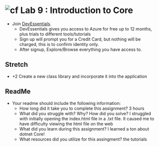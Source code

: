 ![cf](http://i.imgur.com/7v5ASc8.png) Lab 9 : Introduction to Core
=====================================

- Join [DevEssentials](https://www.visualstudio.com/dev-essentials/).
  - DevEssentials gives you access to Azure for free up to 12 months, plus trials to different tools/tutorials
  - Sign up will prompt you for a Credit Card, but nothing will be charged, this is to confirm identity only.
  - After signup, Explore/Browse everything you have access to. 

## Stretch
- +2 Create a new class library and incorporate it into the application

## ReadMe
- Your readme should include the following information:
	- How long did it take you to complete this assignment? 3 hours
	- What did you struggle with? Why? How did you solve? I struggled with initially opening the index.html file in a .txt file. It caused me to have difficulty viewing the html file on the web
	- What did you learn during this assignment? I learned a ton about dotnet Core!
    - What resources did you utilize for this assingment? the tutorials


